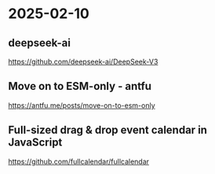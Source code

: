 # 2025-02-10

## deepseek-ai 

https://github.com/deepseek-ai/DeepSeek-V3

## Move on to ESM-only - antfu

https://antfu.me/posts/move-on-to-esm-only

## Full-sized drag & drop event calendar in JavaScript

https://github.com/fullcalendar/fullcalendar
